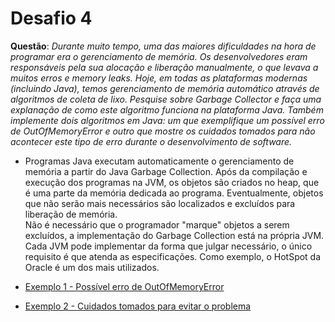 # Desafio 4
**Questão**: *Durante muito tempo, uma das maiores dificuldades na hora de programar era o gerenciamento de memória. Os desenvolvedores eram responsáveis pela sua alocação e liberação manualmente, o que levava a muitos erros e memory leaks. Hoje, em todas as plataformas modernas (incluindo Java), temos gerenciamento de memória automático através de algoritmos de coleta de lixo. Pesquise sobre Garbage Collector e faça uma explanação de como este algoritmo funciona na plataforma Java. Também implemente dois algoritmos em Java: um que exemplifique um possível erro de OutOfMemoryError e outro que mostre os cuidados tomados para não acontecer este tipo de erro durante o desenvolvimento de software.*

* Programas Java executam automaticamente o gerenciamento de memória a partir do Java Garbage Collection. Após da compilação e execução dos programas na JVM, os objetos são criados no heap, que é uma parte da memória dedicada ao programa. Eventualmente, objetos que não serão mais necessários são localizados e excluídos para liberação de memória.</br>
Não é necessário que o programador "marque" objetos a serem excluídos, a implementação do Garbage Collection está na própria JVM.</br>
Cada JVM pode implementar da forma que julgar necessário, o único requisito é que atenda as especificações. Como exemplo, o HotSpot da Oracle é um dos mais utilizados.

* [Exemplo 1 - Possível erro de OutOfMemoryError]()
* [Exemplo 2 - Cuidados tomados para evitar o problema]()

